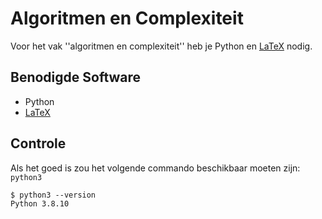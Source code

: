 # Algoritmen en Complexiteit

Voor het vak ''algoritmen en complexiteit'' heb je Python en [LaTeX](../../../software/latex.md) nodig.

## Benodigde Software

* Python
* [LaTeX](../../../software/latex.md)

## Controle

Als het goed is zou het volgende commando beschikbaar moeten zijn: `python3`

```
$ python3 --version
Python 3.8.10
```
